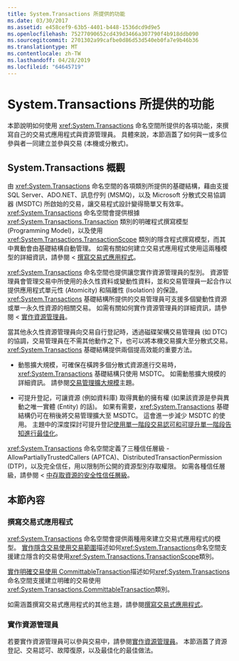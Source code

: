 ```yaml
---
title: System.Transactions 所提供的功能
ms.date: 03/30/2017
ms.assetid: e458cef9-63b5-4401-b448-1536dcd9d9e5
ms.openlocfilehash: 75277090652cd439d3466a307790f4b918ddb090
ms.sourcegitcommit: 2701302a99cafbe0d86d53d540eb0fa7e9b46b36
ms.translationtype: MT
ms.contentlocale: zh-TW
ms.lasthandoff: 04/28/2019
ms.locfileid: "64645719"
---
```

# <a name="features-provided-by-systemtransactions"></a>System.Transactions 所提供的功能
本節說明如何使用 <xref:System.Transactions> 命名空間所提供的各項功能，來撰寫自己的交易式應用程式與資源管理員。 具體來說，本節涵蓋了如何與一或多位參與者一同建立並參與交易 (本機或分散式)。  
  
## <a name="overview-of-systemtransactions"></a>System.Transactions 概觀  
 由 <xref:System.Transactions> 命名空間的各項類別所提供的基礎結構，藉由支援 SQL Server、ADO.NET、訊息佇列 (MSMQ)，以及 Microsoft 分散式交易協調器 (MSDTC) 所啟始的交易，讓交易程式設計變得簡單又有效率。 <xref:System.Transactions> 命名空間會提供根據 <xref:System.Transactions.Transaction> 類別的明確程式撰寫模型 (Programming Model)，以及使用 <xref:System.Transactions.TransactionScope> 類別的隱含程式撰寫模型，而其中異動會由基礎結構自動管理。 如需有關如何建立交易式應用程式使用這兩種模型的詳細資訊，請參閱 <<c0> [ 撰寫交易式應用程式](../../../../docs/framework/data/transactions/writing-a-transactional-application.md)。  
  
 <xref:System.Transactions> 命名空間也提供讓您實作資源管理員的型別。 資源管理員會管理交易中所使用的永久性資料或變動性資料，並和交易管理員一起合作以提供應用程式單元性 (Atomicity) 和隔離性 (Isolation) 的保證。 <xref:System.Transactions> 基礎結構所提供的交易管理員可支援多個變動性資源或單一永久性資源的相關交易。 如需有關如何實作資源管理員的詳細資訊，請參閱 <<c0> [ 實作資源管理員](../../../../docs/framework/data/transactions/implementing-a-resource-manager.md)。  
  
 當其他永久性資源管理員向交易自行登記時，透過磁碟架構交易管理員 (如 DTC) 的協調，交易管理員在不需其他動作之下，也可以將本機交易擴大至分散式交易。 <xref:System.Transactions> 基礎結構提供兩個提高效能的重要方法。  
  
- 動態擴大規模，可確保在橫跨多個分散式資源進行交易時，<xref:System.Transactions> 基礎結構只使用 MSDTC。 如需動態擴大規模的詳細資訊。 請參閱[交易管理擴大規模](../../../../docs/framework/data/transactions/transaction-management-escalation.md)主題。  
  
- 可提升登記，可讓資源 (例如資料庫) 取得異動的擁有權 (如果該資源是參與異動之唯一實體 (Entity) 的話)。 如果有需要，<xref:System.Transactions> 基礎結構仍可在稍後將交易管理擴大至 MSDTC。 這會進一步減少 MSDTC 的使用。 主題中的深度探討可提升登記[使用單一階段交易認可和可提升單一階段告知進行最佳化](../../../../docs/framework/data/transactions/optimization-spc-and-promotable-spn.md)。  
  
 <xref:System.Transactions> 命名空間定義了三種信任層級 - AllowPartiallyTrustedCallers (APTCA)、DistributedTransactionPermission (DTP)，以及完全信任，用以限制所公開的資源型別存取權限。 如需各種信任層級，請參閱 <<c0> [ 中存取資源的安全性信任層級](../../../../docs/framework/data/transactions/security-trust-levels-in-accessing-resources.md)。  
  
## <a name="in-this-section"></a>本節內容  
  
### <a name="writing-a-transactional-application"></a>撰寫交易式應用程式  
 <xref:System.Transactions> 命名空間會提供兩種用來建立交易式應用程式的模型。 [實作隱含交易使用交易範圍](../../../../docs/framework/data/transactions/implementing-an-implicit-transaction-using-transaction-scope.md)描述如何<xref:System.Transactions>命名空間支援建立隱含的交易使用<xref:System.Transactions.TransactionScope>類別。  
  
 [實作明確交易使用 CommittableTransaction](../../../../docs/framework/data/transactions/implementing-an-explicit-transaction-using-committabletransaction.md)描述如何<xref:System.Transactions>命名空間支援建立明確的交易使用<xref:System.Transactions.CommittableTransaction>類別。  
  
 如需涵蓋撰寫交易式應用程式的其他主題，請參閱[撰寫交易式應用程式](../../../../docs/framework/data/transactions/writing-a-transactional-application.md)。  
  
### <a name="implementing-a-resource-manager"></a>實作資源管理員  
 若要實作資源管理員可以參與交易中，請參閱[實作資源管理員](../../../../docs/framework/data/transactions/implementing-a-resource-manager.md)。 本節涵蓋了資源登記、交易認可、故障復原，以及最佳化的最佳做法。
